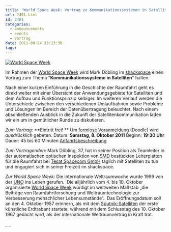 ```yaml
---
title: 'World Space Week: Vortrag zu Kommunikationssystemen in Satelliten'
url: 2401.html
id: 2401
categories:
  - announcements
  - events
  - Vortrag
date: 2011-09-24 23:13:38
tags:
---
```


[![](https://blog.shackspace.de/wp-content/uploads/2011/09/keyvisual_3spalten1.jpg "World Space Week")](https://blog.shackspace.de/wp-content/uploads/2011/09/keyvisual_3spalten1.jpg)

Im Rahmen der [World Space Week](http://www.worldspaceweek.org/) wird Mark Döbling im [shackspace](https://blog.shackspace.de/?page_id=713) einen Vortrag zum Thema "**Kommunikationssysteme in Satelliten**" halten.

Nach einer kurzen Einführung in die Geschichte der Raumfahrt geht es direkt weiter mit einer Übersicht der Anwendungsgebiete für Satelliten und dem Aufbau und Funktionsprinzip selbiger.
Im weiteren Verlauf werden die Unterschiede zwischen den verschiedenen Umlaufbahnen sowie Probleme und Lösungen im Bereich der Datenübertragung beleuchtet.
Nach einem abschließenden Ausblick in die Zukunft der Satellitenkommunikation laden wir ein um in gemütlicher Runde zu diskutieren.

_Zum Vortrag:_
**Eintritt frei! ** Um [formlose Voranmeldung](http://www.doodle.com/npqaybcqgb5w66ve) (Doodle) wird _ausdrücklich_ gebeten.
Datum: **Samstag, 8\. Oktober 2011**
Beginn: **19:30 Uhr**
Dauer: 45 bis 60 Minuten
[Anfahrtsbeschreibung](https://blog.shackspace.de/?page_id=713)

_Zum Vortragenden:_
Mark Döbling, 37, hat in seiner Position als Teamleiter in der  automatischen optischen Inspektion von [SMD](https://secure.wikimedia.org/wikipedia/de/wiki/Surface-mounted_device) bestückten Leiterplatten für  die Raumfahrt bei [Tesat Spacecom GmbH](http://www.tesat.de/) täglich mit Satelliten zu tun und engagiert sich in seiner Freizeit im shackspace.

_Zur World Space Week:_
Die internationale Weltraumwoche wurde 1999 von der [UNO](https://secure.wikimedia.org/wikipedia/de/wiki/Vereinte_Nationen) ins Leben gerufen.  Die alljährlich vom 4\. bis 10\. Oktober organisierte [World Space Week](http://www.worldspaceweek.org/) würdigt im weltweiten Maßstab „die Beiträge von Raumfahrtforschung und Weltraumtechnologie zur Verbesserung menschlicher Lebensumstände“.  Das Eröffnungsdatum soll an den 4\. Oktober 1957 erinnern, als mit dem [Sputnik-Satelliten](https://secure.wikimedia.org/wikipedia/de/wiki/Sputnik) der erste künstliche Erdtrabant startete, während mit dem Schlusstag des 10\. Oktober 1967 gedacht wird, als der internationale Weltraumvertrag in Kraft trat.

_
_